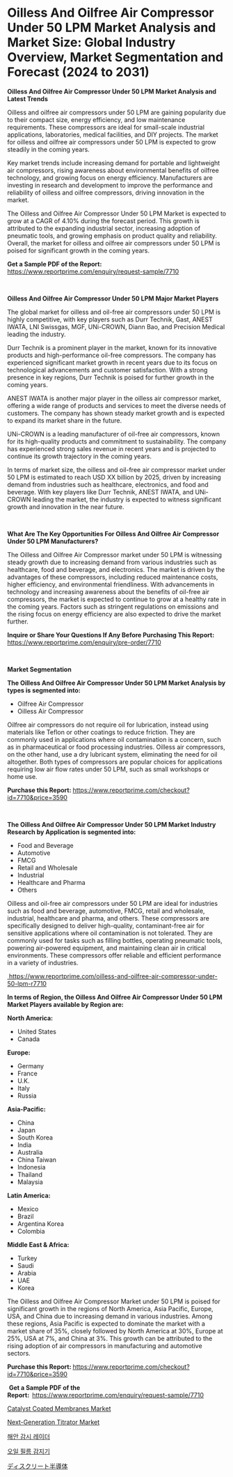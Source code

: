 <p><h1>Oilless And Oilfree Air Compressor Under 50 LPM Market Analysis and Market Size: Global Industry Overview, Market Segmentation and Forecast (2024 to 2031)</h1></p><p><strong>Oilless And Oilfree Air Compressor Under 50 LPM Market Analysis and Latest Trends</strong></p>
<p><p>Oilless and oilfree air compressors under 50 LPM are gaining popularity due to their compact size, energy efficiency, and low maintenance requirements. These compressors are ideal for small-scale industrial applications, laboratories, medical facilities, and DIY projects. The market for oilless and oilfree air compressors under 50 LPM is expected to grow steadily in the coming years.</p><p>Key market trends include increasing demand for portable and lightweight air compressors, rising awareness about environmental benefits of oilfree technology, and growing focus on energy efficiency. Manufacturers are investing in research and development to improve the performance and reliability of oilless and oilfree compressors, driving innovation in the market.</p><p>The Oilless and Oilfree Air Compressor Under 50 LPM Market is expected to grow at a CAGR of 4.10% during the forecast period. This growth is attributed to the expanding industrial sector, increasing adoption of pneumatic tools, and growing emphasis on product quality and reliability. Overall, the market for oilless and oilfree air compressors under 50 LPM is poised for significant growth in the coming years.</p></p>
<p><strong>Get a Sample PDF of the Report:&nbsp;</strong> <a href="https://www.reportprime.com/enquiry/request-sample/7710">https://www.reportprime.com/enquiry/request-sample/7710</a></p>
<p>&nbsp;</p>
<p><strong>Oilless And Oilfree Air Compressor Under 50 LPM Major Market Players</strong></p>
<p><p>The global market for oilless and oil-free air compressors under 50 LPM is highly competitive, with key players such as Durr Technik, Gast, ANEST IWATA, LNI Swissgas, MGF, UNi-CROWN, Diann Bao, and Precision Medical leading the industry.</p><p>Durr Technik is a prominent player in the market, known for its innovative products and high-performance oil-free compressors. The company has experienced significant market growth in recent years due to its focus on technological advancements and customer satisfaction. With a strong presence in key regions, Durr Technik is poised for further growth in the coming years.</p><p>ANEST IWATA is another major player in the oilless air compressor market, offering a wide range of products and services to meet the diverse needs of customers. The company has shown steady market growth and is expected to expand its market share in the future.</p><p>UNi-CROWN is a leading manufacturer of oil-free air compressors, known for its high-quality products and commitment to sustainability. The company has experienced strong sales revenue in recent years and is projected to continue its growth trajectory in the coming years.</p><p>In terms of market size, the oilless and oil-free air compressor market under 50 LPM is estimated to reach USD XX billion by 2025, driven by increasing demand from industries such as healthcare, electronics, and food and beverage. With key players like Durr Technik, ANEST IWATA, and UNi-CROWN leading the market, the industry is expected to witness significant growth and innovation in the near future.</p></p>
<p>&nbsp;</p>
<p><strong>What Are The Key Opportunities For Oilless And Oilfree Air Compressor Under 50 LPM Manufacturers?</strong></p>
<p><p>The Oilless and Oilfree Air Compressor market under 50 LPM is witnessing steady growth due to increasing demand from various industries such as healthcare, food and beverage, and electronics. The market is driven by the advantages of these compressors, including reduced maintenance costs, higher efficiency, and environmental friendliness. With advancements in technology and increasing awareness about the benefits of oil-free air compressors, the market is expected to continue to grow at a healthy rate in the coming years. Factors such as stringent regulations on emissions and the rising focus on energy efficiency are also expected to drive the market further.</p></p>
<p><strong>Inquire or Share Your Questions If Any Before Purchasing This Report:</strong> <a href="https://www.reportprime.com/enquiry/pre-order/7710">https://www.reportprime.com/enquiry/pre-order/7710</a></p>
<p>&nbsp;</p>
<p><strong>Market Segmentation</strong></p>
<p><strong>The Oilless And Oilfree Air Compressor Under 50 LPM Market Analysis by types is segmented into:</strong></p>
<p><ul><li>Oilfree Air Compressor</li><li>Oilless Air Compressor</li></ul></p>
<p><p>Oilfree air compressors do not require oil for lubrication, instead using materials like Teflon or other coatings to reduce friction. They are commonly used in applications where oil contamination is a concern, such as in pharmaceutical or food processing industries. Oilless air compressors, on the other hand, use a dry lubricant system, eliminating the need for oil altogether. Both types of compressors are popular choices for applications requiring low air flow rates under 50 LPM, such as small workshops or home use.</p></p>
<p><strong>Purchase this Report:&nbsp;</strong><a href="https://www.reportprime.com/checkout?id=7710&price=3590">https://www.reportprime.com/checkout?id=7710&price=3590</a></p>
<p>&nbsp;</p>
<p><strong>The Oilless And Oilfree Air Compressor Under 50 LPM Market Industry Research by Application is segmented into:</strong></p>
<p><ul><li>Food and Beverage</li><li>Automotive</li><li>FMCG</li><li>Retail and Wholesale</li><li>Industrial</li><li>Healthcare and Pharma</li><li>Others</li></ul></p>
<p><p>Oilless and oil-free air compressors under 50 LPM are ideal for industries such as food and beverage, automotive, FMCG, retail and wholesale, industrial, healthcare and pharma, and others. These compressors are specifically designed to deliver high-quality, contaminant-free air for sensitive applications where oil contamination is not tolerated. They are commonly used for tasks such as filling bottles, operating pneumatic tools, powering air-powered equipment, and maintaining clean air in critical environments. These compressors offer reliable and efficient performance in a variety of industries.</p></p>
<p><a href="https://www.reportprime.com/oilless-and-oilfree-air-compressor-under-50-lpm-r7710">&nbsp;https://www.reportprime.com/oilless-and-oilfree-air-compressor-under-50-lpm-r7710</a></p>
<p><strong>In terms of Region, the Oilless And Oilfree Air Compressor Under 50 LPM Market Players available by Region are:</strong></p>
<p>
    <p> <strong> North America: </strong>
        <ul>
            <li>United States</li>
            <li>Canada</li>
        </ul>
        </p> 
    <p> <strong> Europe: </strong>
        <ul>
            <li>Germany</li>
            <li>France</li>
            <li>U.K.</li>
            <li>Italy</li>
            <li>Russia</li>
        </ul>
        </p> 
    <p> <strong> Asia-Pacific: </strong>
        <ul>
            <li>China</li>
            <li>Japan</li>
            <li>South Korea</li>
            <li>India</li>
            <li>Australia</li>
            <li>China Taiwan</li>
            <li>Indonesia</li>
            <li>Thailand</li>
            <li>Malaysia</li>
        </ul>
        </p> 
    <p> <strong> Latin America: </strong>
        <ul>
            <li>Mexico</li>
            <li>Brazil</li>
            <li>Argentina Korea</li>
            <li>Colombia</li>
        </ul>
        </p> 
    <p> <strong> Middle East & Africa: </strong>
        <ul>
            <li>Turkey</li>
            <li>Saudi</li>
            <li>Arabia</li>
            <li>UAE</li>
            <li>Korea</li>
        </ul>
    </p>
    </p>
<p><p>The Oilless and Oilfree Air Compressor Market under 50 LPM is poised for significant growth in the regions of North America, Asia Pacific, Europe, USA, and China due to increasing demand in various industries. Among these regions, Asia Pacific is expected to dominate the market with a market share of 35%, closely followed by North America at 30%, Europe at 25%, USA at 7%, and China at 3%. This growth can be attributed to the rising adoption of air compressors in manufacturing and automotive sectors.</p></p>
<p><strong>Purchase this Report: </strong><a href="https://www.reportprime.com/checkout?id=7710&price=3590">https://www.reportprime.com/checkout?id=7710&price=3590</a></p>
<p>&nbsp;<strong>Get a Sample PDF of the Report:&nbsp;&nbsp;</strong><a href="https://www.reportprime.com/enquiry/request-sample/7710">https://www.reportprime.com/enquiry/request-sample/7710</a></p>
<p><strong></strong></p>
<p><p><a href="https://issuu.com/reportprime-2/docs/catalyst-coated-membranes-market-size-2030.pptx">Catalyst Coated Membranes Market</a></p><p><a href="https://github.com/Whitneyboyettebo9kiw7yr13/Market-Research-Report-List-2/blob/main/next-generation-titrator-market.md">Next-Generation Titrator Market</a></p><p><a href="https://github.com/vsn7qpua81q/Market-Research-Report-List-1/blob/main/497426226878.md">해안 감시 레이더</a></p><p><a href="https://github.com/trmesnao7959541/Market-Research-Report-List-1/blob/main/108547426872.md">오일 필름 감지기</a></p><p><a href="https://github.com/adcxff01450218/Market-Research-Report-List-1/blob/main/445173027166.md">ディスクリート半導体</a></p></p>